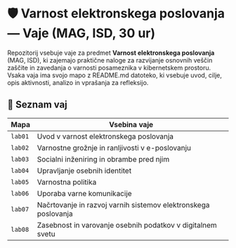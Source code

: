# 🛡️ Varnost elektronskega poslovanja — Vaje (MAG, ISD, 30 ur)

Repozitorij vsebuje vaje za predmet **Varnost elektronskega poslovanja** (MAG, ISD), ki zajemajo praktične naloge za razvijanje osnovnih veščin zaščite in zavedanja o varnosti posameznika v kibernetskem prostoru. Vsaka vaja ima svojo mapo z README.md datoteko, ki vsebuje uvod, cilje, opis aktivnosti, analizo in vprašanja za refleksijo.

## 📖 Seznam vaj

| Mapa   | Vsebina vaje |
|--------|---------------|
| `lab01` | Uvod v varnost elektronskega poslovanja |
| `lab02` | Varnostne grožnje in ranljivosti v e-poslovanju |
| `lab03` | Socialni inženiring in obrambe pred njim |
| `lab04` | Upravljanje osebnih identitet |
| `lab05` | Varnostna politika |
| `lab06` | Uporaba varne komunikacije |
| `lab07` | Načrtovanje in razvoj varnih sistemov elektronskega poslovanja |
| `lab08` | Zasebnost in varovanje osebnih podatkov v digitalnem svetu |